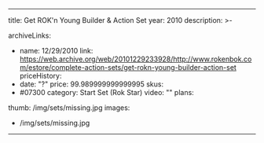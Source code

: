 
---
title: Get ROK'n Young Builder & Action Set
year: 2010
description: >-
  
archiveLinks:
  - name: 12/29/2010
    link: https://web.archive.org/web/20101229233928/http://www.rokenbok.com/estore/complete-action-sets/get-rokn-young-builder-action-set
priceHistory:
  - date: "?"
    price: 99.989999999999995
skus:
  - #07300
category: Start Set (Rok Star)
video: ""
plans:

thumb: /img/sets/missing.jpg
images:
  -  /img/sets/missing.jpg
---
